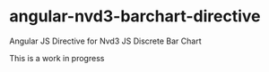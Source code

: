 angular-nvd3-barchart-directive
===============================

Angular JS Directive for Nvd3 JS Discrete Bar Chart

This is a work in progress
